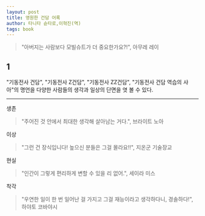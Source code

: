 ```yaml
---
layout: post
title: 영원한 건담 어록
author: 타니타 슌타로,이혁진(역)
tags: book
---
```


> "아버지는 사람보다 모빌슈트가 더 중요한가요?!", 아무레 레이

## 1
"기동전사 건담", "기동전사 Z건담", "기동전사 ZZ건담", "기동전사 건담 역습의 샤아"의 명언을 다양한 사람들의 생각과 일상의 단면을 엿 볼 수 있다.

----

생존
> "주어진 것 안에서 최대한 생각해 살아남는 거다.", 브라이트 노아

이상
> "그런 건 장식입니다! 높으신 분들은 그걸 몰라요!!", 지온군 기술장교

현실
> "인간이 그렇게 편리하게 변할 수 있을 리 없어.", 세이라 미스

착각
> "우연한 일이 한 번 일어난 걸 가지고 그걸 재능이라고 생각하다니, 경솔하다!", 하야토 코바야시






